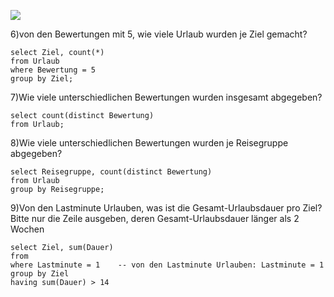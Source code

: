 ![](https://cdn.staticaly.com/gh/ICH-BIN-HXM/images_01@master/img/202211211257514.png)

6)von den Bewertungen mit 5, wie viele Urlaub wurden je Ziel gemacht?
```mysql
select Ziel, count(*)
from Urlaub
where Bewertung = 5
group by Ziel;
```

7)Wie viele unterschiedlichen Bewertungen wurden insgesamt abgegeben?
```mysql
select count(distinct Bewertung)
from Urlaub;
```

8)Wie viele unterschiedlichen Bewertungen wurden je Reisegruppe abgegeben?
```mysql
select Reisegruppe, count(distinct Bewertung)
from Urlaub
group by Reisegruppe;
```

9)Von den Lastminute Urlauben, was ist die Gesamt-Urlaubsdauer pro Ziel?
Bitte nur die Zeile ausgeben, deren Gesamt-Urlaubsdauer länger als 2 Wochen
```mysql
select Ziel, sum(Dauer)
from
where Lastminute = 1    -- von den Lastminute Urlauben: Lastminute = 1
group by Ziel
having sum(Dauer) > 14
```


